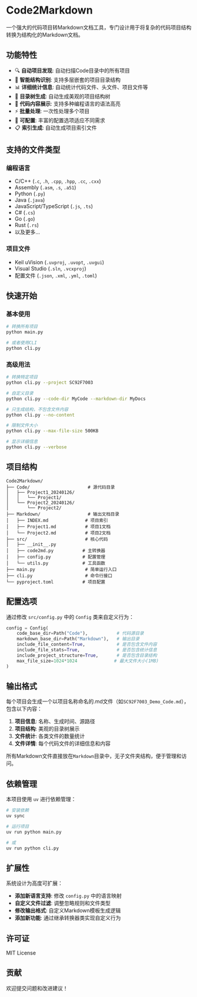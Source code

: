 # Code2Markdown

一个强大的代码项目转Markdown文档工具，专门设计用于将复杂的代码项目结构转换为结构化的Markdown文档。

## 功能特性

- 🔍 **自动项目发现**: 自动扫描Code目录中的所有项目
- 📁 **智能结构识别**: 支持多层嵌套的项目目录结构
- 📊 **详细统计信息**: 自动统计代码文件、头文件、项目文件等
- 🌳 **目录树生成**: 自动生成美观的项目结构树
- 📝 **代码内容展示**: 支持多种编程语言的语法高亮
- ⚡ **批量处理**: 一次性处理多个项目
- 🎯 **可配置**: 丰富的配置选项适应不同需求
- 📋 **索引生成**: 自动生成项目索引文件

## 支持的文件类型

### 编程语言
- C/C++ (`.c`, `.h`, `.cpp`, `.hpp`, `.cc`, `.cxx`)
- Assembly (`.asm`, `.s`, `.a51`)
- Python (`.py`)
- Java (`.java`)
- JavaScript/TypeScript (`.js`, `.ts`)
- C# (`.cs`)
- Go (`.go`)
- Rust (`.rs`)
- 以及更多...

### 项目文件
- Keil uVision (`.uvproj`, `.uvopt`, `.uvgui`)
- Visual Studio (`.sln`, `.vcxproj`)
- 配置文件 (`.json`, `.xml`, `.yml`, `.toml`)

## 快速开始

### 基本使用

```bash
# 转换所有项目
python main.py

# 或者使用CLI
python cli.py
```

### 高级用法

```bash
# 转换特定项目
python cli.py --project SC92F7003

# 自定义目录
python cli.py --code-dir MyCode --markdown-dir MyDocs

# 只生成结构，不包含文件内容
python cli.py --no-content

# 限制文件大小
python cli.py --max-file-size 500KB

# 显示详细信息
python cli.py --verbose
```

## 项目结构

```
Code2Markdown/
├── Code/                      # 源代码目录
│   ├── Project1_20240126/
│   │   └── Project1/
│   └── Project2_20240126/
│       └── Project2/
├── Markdown/                  # 输出文档目录
│   ├── INDEX.md              # 项目索引
│   ├── Project1.md           # 项目1文档
│   └── Project2.md           # 项目2文档
├── src/                      # 核心代码
│   ├── __init__.py
│   ├── code2md.py           # 主转换器
│   ├── config.py            # 配置管理
│   └── utils.py             # 工具函数
├── main.py                   # 简单运行入口
├── cli.py                    # 命令行接口
└── pyproject.toml           # 项目配置
```

## 配置选项

通过修改 `src/config.py` 中的 `Config` 类来自定义行为：

```python
config = Config(
    code_base_dir=Path("Code"),           # 代码源目录
    markdown_base_dir=Path("Markdown"),   # 输出目录
    include_file_content=True,            # 是否包含文件内容
    include_file_stats=True,              # 是否包含统计信息
    include_project_structure=True,       # 是否包含目录结构
    max_file_size=1024*1024              # 最大文件大小(1MB)
)
```

## 输出格式

每个项目会生成一个以项目名称命名的.md文件（如`SC92F7003_Demo_Code.md`），包含以下内容：

1. **项目信息**: 名称、生成时间、源路径
2. **项目结构**: 美观的目录树展示
3. **文件统计**: 各类文件的数量统计
4. **文件详情**: 每个代码文件的详细信息和内容

所有Markdown文件直接放在`Markdown`目录中，无子文件夹结构，便于管理和访问。

## 依赖管理

本项目使用 `uv` 进行依赖管理：

```bash
# 安装依赖
uv sync

# 运行项目
uv run python main.py

# 或
uv run python cli.py
```

## 扩展性

系统设计为高度可扩展：

- **添加新语言支持**: 修改 `config.py` 中的语言映射
- **自定义文件过滤**: 调整忽略规则和文件类型
- **修改输出格式**: 自定义Markdown模板生成逻辑
- **添加新功能**: 通过继承转换器类实现自定义行为

## 许可证

MIT License

## 贡献

欢迎提交问题和改进建议！